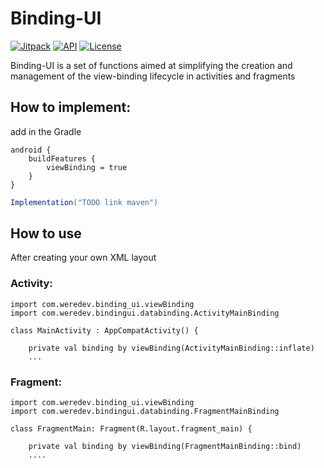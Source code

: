 # Binding-UI

[![Jitpack](https://jitpack.io/v/wereDevelopers/bindingUI.svg)](https://jitpack.io/#wereDevelopers/bindingUI)
[![API](https://img.shields.io/badge/API-24%2B-brightgreen.svg?style=flat)](https://android-arsenal.com/api?level=24)
[![License](https://img.shields.io/badge/License-Apache%202.0-blue.svg)](https://github.com/wereDevelopers/bindingUI/blob/main/LICENSE)

Binding-UI is a set of functions aimed at simplifying the creation and management of the view-binding lifecycle in activities and fragments

## How to implement:

add in the Gradle
```
android {
    buildFeatures {
        viewBinding = true
    }
}
```
```groovy
Implementation("TODO link maven")
```


## How to use
After creating your own XML layout


### Activity:
```
import com.weredev.binding_ui.viewBinding
import com.weredev.bindingui.databinding.ActivityMainBinding

class MainActivity : AppCompatActivity() {

    private val binding by viewBinding(ActivityMainBinding::inflate)
	...
```


### Fragment:
```
import com.weredev.binding_ui.viewBinding
import com.weredev.bindingui.databinding.FragmentMainBinding

class FragmentMain: Fragment(R.layout.fragment_main) {

    private val binding by viewBinding(FragmentMainBinding::bind)
    ....
```
